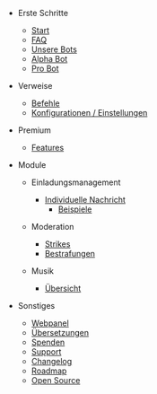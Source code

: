 - Erste Schritte

  - [Start](/de/getting-started/quick-start.md)
  - [FAQ](/de/getting-started/faq.md)
  - [Unsere Bots](/de/getting-started/our-bots.md)
  - [Alpha Bot](/de/getting-started/alpha.md)
  - [Pro Bot](/de/getting-started/pro.md)

- Verweise

  - [Befehle](/de/reference/commands.md)
  - [Konfigurationen / Einstellungen](/de/reference/settings.md)

- Premium

  - [Features](/de/premium/features.md)

- Module

  - Einladungsmanagement

    - [Individuelle Nachricht](/de/modules/invites/custom-messages.md)
      - [Beispiele](/de/modules/invites/examples.md)

  - Moderation

    - [Strikes](/de/modules/moderation/strikes.md)
    - [Bestrafungen](/de/modules/moderation/punishments.md)

  - Musik

    - [Übersicht](/de/modules/music/overview.md)

- Sonstiges

  - [Webpanel](/de/other/webpanel.md)
  - [Übersetzungen](/de/other/translations.md)
  - [Spenden](/de/other/donating.md)
  - [Support](/de/other/support.md)
  - [Changelog](/de/other/changelog.md)
  - [Roadmap](/de/other/roadmap.md)
  - [Open Source](/de/other/open-source.md)
